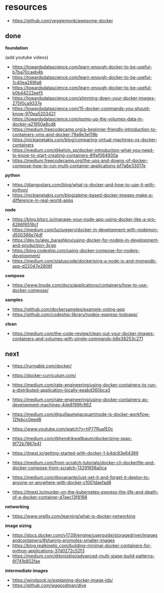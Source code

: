 # resources

- https://github.com/veggiemonk/awesome-docker

## done

__foundation__

(add youtube videos)

- https://towardsdatascience.com/learn-enough-docker-to-be-useful-b7ba70caeb4b
- https://towardsdatascience.com/learn-enough-docker-to-be-useful-1c40ea269fa8
- https://towardsdatascience.com/learn-enough-docker-to-be-useful-b0b44222eef5
- https://towardsdatascience.com/slimming-down-your-docker-images-275f0ca9337e
- https://towardsdatascience.com/15-docker-commands-you-should-know-970ea5203421
- https://towardsdatascience.com/pump-up-the-volumes-data-in-docker-a21950a8cd8
- https://medium.freecodecamp.org/a-beginner-friendly-introduction-to-containers-vms-and-docker-79a9e3e119b
- https://nickjanetakis.com/blog/comparing-virtual-machines-vs-docker-containers
- https://medium.com/@kelvin_sp/docker-introduction-what-you-need-to-know-to-start-creating-containers-8ffaf064930a
- https://medium.freecodecamp.org/the-ups-and-downs-of-docker-compose-how-to-run-multi-container-applications-bf7a8e33017e

__python__

- https://djangostars.com/blog/what-is-docker-and-how-to-use-it-with-python/
- https://nickjanetakis.com/blog/alpine-based-docker-images-make-a-difference-in-real-world-apps

__node__

- https://blog.bitsrc.io/manage-your-node-app-using-docker-like-a-pro-6266f6516cf
- https://medium.com/lucjuggery/docker-in-development-with-nodemon-d500366e74df
- https://dev.to/alex_barashkov/using-docker-for-nodejs-in-development-and-production-3cgp
- https://blog.codeship.com/using-docker-compose-for-nodejs-development/
- https://medium.com/statuscode/dockerising-a-node-js-and-mongodb-app-d22047e2806f

__compose__

- https://www.linode.com/docs/applications/containers/how-to-use-docker-compose/

__samples__

- https://github.com/dockersamples/example-voting-app
- https://github.com/codeship-library/nodejs-express-todoapp/

__clean__

- https://medium.com/the-code-review/clean-out-your-docker-images-containers-and-volumes-with-single-commands-b8e38253c271

## next

- https://runnable.com/docker/
- https://docker-curriculum.com/
- https://medium.com/rate-engineering/using-docker-containers-to-run-a-distributed-application-locally-eeabd360bca3
- https://medium.com/rate-engineering/using-docker-containers-as-development-machines-4de8199fc662
- https://medium.com/@guillaumejacquart/node-js-docker-workflow-12febcc0eed8
- https://www.youtube.com/watch?v=hP77Rua1E0c
- https://medium.com/@hendrikwallbaum/dockerizing-spas-9f72b7867e41
- https://itnext.io/getting-started-with-docker-1-b4dc83e64389
- https://medium.com/from-scratch-tutorials/docker-cli-dockerfile-and-docker-compose-from-scratch-13291656a0ca
- https://medium.com/@yoanante/just-set-it-and-forget-it-deploy-to-anyone-or-anywhere-with-docker-c1001daefad8

- https://itnext.io/murder-on-the-kubernetes-express-the-life-and-death-of-a-docker-container-d7aec13f8188

__networking__

- https://www.oreilly.com/learning/what-is-docker-networking

__image sizing__

- https://docs.docker.com/v17.09/engine/userguide/storagedriver/imagesandcontainers/#sharing-promotes-smaller-images
- https://blog.realkinetic.com/building-minimal-docker-containers-for-python-applications-37d0272c52f3
- https://medium.com/@tonistiigi/advanced-multi-stage-build-patterns-6f741b852fae

__intermediate images__

- https://windsock.io/explaining-docker-image-ids/
- https://github.com/wagoodman/dive
